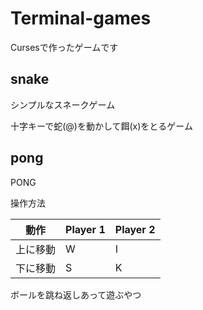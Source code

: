 # Terminal-games

Cursesで作ったゲームです

## snake

シンプルなスネークゲーム

十字キーで蛇(@)を動かして餌(x)をとるゲーム

## pong

PONG

操作方法

| 動作 | Player 1 | Player 2 |
| --- | --- | --- |
| 上に移動 | W | I |
| 下に移動 | S | K |

ボールを跳ね返しあって遊ぶやつ
